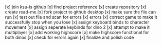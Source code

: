 [x] join ksu-is github
[x] find project reference
[x] create repository
[x] create read-me
[x] fork project to github desktop
[x] make sure the file can run
[x] test out file and scan for errors
[x] errors
[x] correct game to make it successfully stop when you lose
[x] assign keyboard binds to character movement
[x] assign seperate keybinds for dino 2
[x] attempt to make it multiplayer
[x] add working highscore
[x] make highscore functional for both dinos
[x] check for errors again
[x] finalize and polish code


